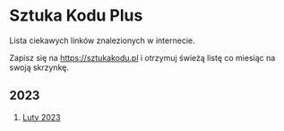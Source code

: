 # Sztuka Kodu Plus

Lista ciekawych linków znalezionych w internecie.

Zapisz się na https://sztukakodu.pl i otrzymuj świeżą listę co miesiąc na swoją skrzynkę.

## 2023

1. [Luty 2023](2023-02-february.md)
